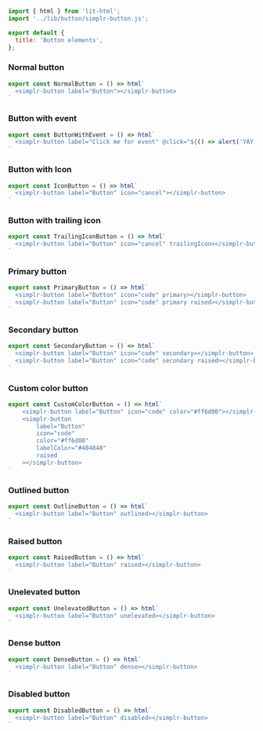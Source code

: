 ```js script
import { html } from 'lit-html';
import '../lib/button/simplr-button.js';

export default {
  title: 'Button elements',
};
```

### Normal button
```js preview-story
export const NormalButton = () => html`
  <simplr-button label="Button"></simplr-button>
`
```

### Button with event
```js preview-story
export const ButtonWithEvent = () => html`
  <simplr-button label="Click me for event" @click="${() => alert('YAY!')}"></simplr-button>
`
```

### Button with Icon
```js preview-story
export const IconButton = () => html`
  <simplr-button label="Button" icon="cancel"></simplr-button>
`
```

### Button with trailing icon
```js preview-story
export const TrailingIconButton = () => html`
  <simplr-button label="Button" icon="cancel" trailingIcon></simplr-button>
`
```

### Primary button
```js preview-story
export const PrimaryButton = () => html`
  <simplr-button label="Button" icon="code" primary></simplr-button>
  <simplr-button label="Button" icon="code" primary raised></simplr-button>
`
```

### Secondary button
```js preview-story
export const SecondaryButton = () => html`
  <simplr-button label="Button" icon="code" secondary></simplr-button>
  <simplr-button label="Button" icon="code" secondary raised></simplr-button>
`
```


### Custom color button
```js preview-story
export const CustomColorButton = () => html`
    <simplr-button label="Button" icon="code" color="#ff6d00"></simplr-button>
    <simplr-button
        label="Button"
        icon="code"
        color="#ff6d00"
        labelColor="#484848"
        raised
    ></simplr-button>
`
```

### Outlined button
```js preview-story
export const OutlineButton = () => html`
  <simplr-button label="Button" outlined></simplr-button>
`
```

### Raised button
```js preview-story
export const RaisedButton = () => html`
  <simplr-button label="Button" raised></simplr-button>
`
```

### Unelevated button
```js preview-story
export const UnelevatedButton = () => html`
  <simplr-button label="Button" unelevated></simplr-button>
`
```
### Dense button
```js preview-story
export const DenseButton = () => html`
  <simplr-button label="Button" dense></simplr-button>
`
```
### Disabled button
```js preview-story
export const DisabledButton = () => html`
  <simplr-button label="Button" disabled></simplr-button>
`
```

